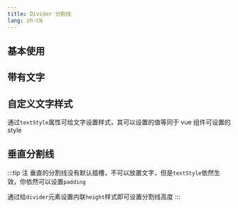 ```yaml
---
title: Divider 分割线
lang: zh-CN
---
```


## 基本使用

<!-- @Code:basicUsage -->

## 带有文字

<!-- @Code:withText -->

## 自定义文字样式

通过`textStyle`属性可给文字设置样式，其可以设置的值等同于 vue 组件可设置的 style

<!-- @Code:textStyle -->

## 垂直分割线

<!-- @Code:vertical -->

:::tip 注
垂直的分割线没有默认插槽，不可以放置文字，但是`textStyle`依然生效，你依然可以设置`padding`

通过给`divider`元素设置内联`height`样式即可设置分割线高度
:::

<!--this file is copied from Chinese md, remove this comment to update it, or it will be overwritten on next build-->